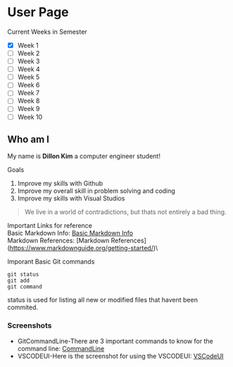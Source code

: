 # User Page
Current Weeks in Semester 
- [x] Week 1
- [ ] Week 2
- [ ] Week 3
- [ ] Week 4
- [ ] Week 5
- [ ] Week 6
- [ ] Week 7
- [ ] Week 8
- [ ] Week 9
- [ ] Week 10
## Who am I
My name is **Dillon Kim** a computer engineer student!

Goals
1. Improve my skills with Github
2. Improve my overall skill in problem solving and coding
3. Improve my skills with Visual Studios

>We live in a world of contradictions, but thats not entirely a bad thing.


Important Links for reference \
Basic Markdown Info:
[Basic Markdown Info](https://docs.github.com/en/get-started/writing-on-github/getting-started-with-writing-and-formatting-on-github/basic-writing-and-formatting-syntax)\
Markdown References:
[Markdown References] (https://www.markdownguide.org/getting-started/)\

Imporant Basic Git commands
```
git status
git add
git command
```
status is used for listing all new or modified files that havent been commited.
### Screenshots
* GitCommandLine-There are 3 important commands to know for the command line:
[CommandLine](screenshot/CSE110(1).JPG)
* VSCODEUI-Here is the screenshot for using the VSCODEUI:
[VSCodeUI](screenshot/CSE110(2).JPG)
